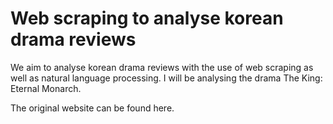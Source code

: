 # Web scraping to analyse korean drama reviews

We aim to analyse korean drama reviews with the use of web scraping as well as natural language processing. 
I will be analysing the drama The King: Eternal Monarch.

The original website can be found here.
